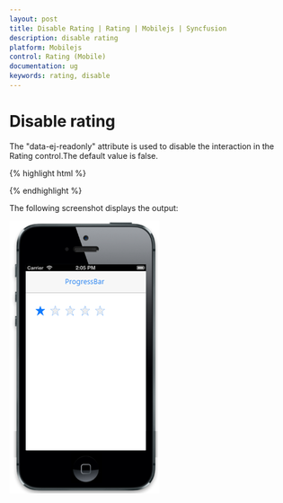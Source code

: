 ```yaml
---
layout: post
title: Disable Rating | Rating | Mobilejs | Syncfusion
description: disable rating
platform: Mobilejs
control: Rating (Mobile)
documentation: ug
keywords: rating, disable
---
```


# Disable rating

The "data-ej-readonly" attribute is used to disable the interaction in the Rating control.The default value is false.

{% highlight html %}

<div id="rating_sample" data-role="ejmrating" data-ej-readonly="true">

</div> 

{% endhighlight %}

The following screenshot displays the output:                        

![](Disable-Rating_images/Disable-Rating_img1.png)
